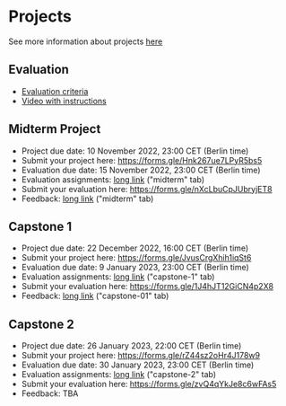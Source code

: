 # Projects

See more information about projects [here](../../projects/)

## Evaluation

* [Evaluation criteria](https://docs.google.com/spreadsheets/d/e/2PACX-1vQCwqAtkjl07MTW-SxWUK9GUvMQ3Pv_fF8UadcuIYLgHa0PlNu9BRWtfLgivI8xSCncQs82HDwGXSm3/pubhtml)
* [Video with instructions](https://www.youtube.com/watch?v=jQ4KVYmatBU)


## Midterm Project

* Project due date: 10 November 2022, 23:00 CET (Berlin time)
* Submit your project here: https://forms.gle/Hnk267ue7LPyR5bs5
* Evaluation due date: 15 November 2022, 23:00 CET (Berlin time)
* Evaluation assignments: [long link](https://docs.google.com/spreadsheets/d/e/2PACX-1vS5i0MbxxaPFPNX8OOP2njUkfbrt3uhiIzdxY8q-RHAl4O2RKNusaUJcVAkgCWgZdDjCBQYF1h1cVxx/pubhtml) ("midterm" tab)
* Submit your evaluation here: https://forms.gle/nXcLbuCpJUbryjET8
* Feedback: [long link](https://docs.google.com/spreadsheets/d/e/2PACX-1vSvDvJu1uTSmDI0D6hnNVKdE7f447eVBxHrlJFj_iOapEarzxS0u3MAKHOQniTfIg4SrjIwT52e02XL/pubhtml) ("midterm" tab)

## Capstone 1 

* Project due date: 22 December 2022, 16:00 CET (Berlin time)
* Submit your project here: https://forms.gle/JvusCrgXhih1iqSt6
* Evaluation due date: 9 January 2023, 23:00 CET (Berlin time)
* Evaluation assignments: [long link](https://docs.google.com/spreadsheets/d/e/2PACX-1vS5i0MbxxaPFPNX8OOP2njUkfbrt3uhiIzdxY8q-RHAl4O2RKNusaUJcVAkgCWgZdDjCBQYF1h1cVxx/pubhtml) ("capstone-1" tab)
* Submit your evaluation here: https://forms.gle/1J4hJT12GiCN4p2X8
* Feedback: [long link](https://docs.google.com/spreadsheets/d/e/2PACX-1vSvDvJu1uTSmDI0D6hnNVKdE7f447eVBxHrlJFj_iOapEarzxS0u3MAKHOQniTfIg4SrjIwT52e02XL/pubhtml) ("capstone-01" tab)

## Capstone 2 

* Project due date: 26 January 2023, 22:00 CET (Berlin time)
* Submit your project here: https://forms.gle/rZ44sz2oHr4J178w9
* Evaluation due date: 30 January 2023, 23:00 CET (Berlin time)
* Evaluation assignments: [long link](https://docs.google.com/spreadsheets/d/e/2PACX-1vS5i0MbxxaPFPNX8OOP2njUkfbrt3uhiIzdxY8q-RHAl4O2RKNusaUJcVAkgCWgZdDjCBQYF1h1cVxx/pubhtml) ("capstone-2" tab)
* Submit your evaluation here: https://forms.gle/zvQ4qYkJe8c6wFAs5
* Feedback: TBA



